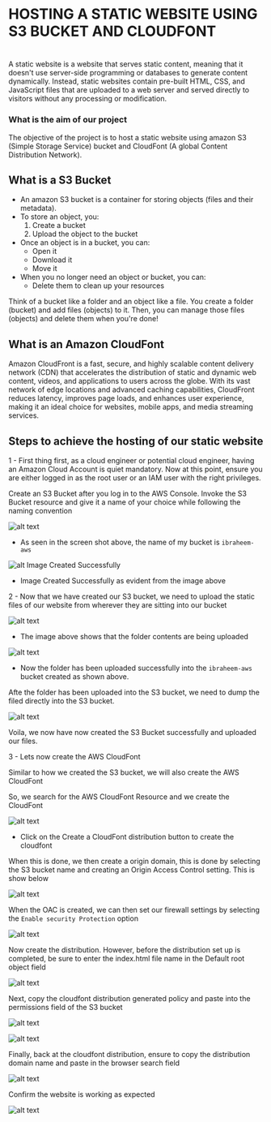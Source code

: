 # HOSTING A STATIC WEBSITE USING S3 BUCKET AND CLOUDFONT
#

 A static website is a website that serves static content, meaning that it doesn't use server-side programming or databases to generate content dynamically. Instead, static websites contain pre-built HTML, CSS, and JavaScript files that are uploaded to a web server and served directly to visitors without any processing or modification.

### What is the aim of our project

The objective of the project is to host a static website using amazon S3 (Simple Storage Service) bucket and CloudFont (A global Content Distribution Network). 

## What is a  S3 Bucket
- An amazon S3 bucket is a container for storing objects (files and their metadata).
- To store an object, you:
    1. Create a bucket
    2. Upload the object to the bucket
- Once an object is in a bucket, you can:
    - Open it
    - Download it
    - Move it
- When you no longer need an object or bucket, you can:
    - Delete them to clean up your resources

Think of a bucket like a folder and an object like a file. You create a folder (bucket) and add files (objects) to it. Then, you can manage those files (objects) and delete them when you're done!

## What is an Amazon CloudFont
Amazon CloudFront is a fast, secure, and highly scalable content delivery network (CDN) that accelerates the distribution of static and dynamic web content, videos, and applications to users across the globe. With its vast network of edge locations and advanced caching capabilities, CloudFront reduces latency, improves page loads, and enhances user experience, making it an ideal choice for websites, mobile apps, and media streaming services.

## Steps to achieve the hosting of our static website

1 - First thing first, as a cloud engineer or potential cloud engineer, having an Amazon Cloud Account is quiet mandatory. Now at this point, ensure you are either logged in as the root user or an IAM user with the right privileges.

Create an  S3 Bucket after you log in to the AWS Console. Invoke the S3 Bucket resource and give it a name of your choice while following the naming convention

![alt text](screenshot-assets/provide-your-s3-bucket-name.png)

*   As seen in the screen shot above, the name of my bucket is `ibraheem-aws`

![alt Image Created Successfully](screenshot-assets/created-s3-bucket.png)

*   Image Created Successfully as evident from the image above

2 - Now that we have created our S3 bucket, we need to upload the static files of our website from wherever they are sitting into our bucket

![alt text](screenshot-assets/file-upload-in-progress.png)

- The image above shows that the folder contents are being uploaded 

![alt text](screenshot-assets/file-upload-successful.png)

* Now the folder has been uploaded successfully into the `ibraheem-aws` bucket created as shown above.

Afte the folder has been uploaded into the S3 bucket, we need to dump the filed directly into the S3 bucket. 

 ![alt text](screenshot-assets/Objects-successfully-moved-to-the-s3-bucket.png)

 Voila, we now have now created the S3 Bucket successfully and uploaded our files.

 3 - Lets now create the AWS CloudFont

 Similar to how we created the S3 bucket, we will also create the AWS CloudFont

 So, we search for the AWS CloudFont Resource and we create the CloudFont

 ![alt text](screenshot-assets/Create-the-cloudfont-service.png)
 
 -  Click on the Create a CloudFont distribution button to create the cloudfont

 When this is done, we then create a origin domain, this is done by selecting the S3 bucket name and creating an Origin Access Control setting. This is show below

 ![alt text](screenshot-assets/provide-a-distribution-name-and-an-AOC.png)

 When the OAC is created, we can then set our firewall settings  by selecting the `Enable security Protection` option 

 ![alt text](screenshot-assets/enable-security-protection.png)

 Now create the distribution.  However, before the distribution set up is completed, be sure to enter the index.html file name in the Default root object field

![alt text](screenshot-assets/Create-the-cloudfont-distro.png)

Next, copy the cloudfont distribution generated policy and paste into the permissions field of the S3 bucket

![alt text](screenshot-assets/copy-the-cloudfont-policy-to-the-s3-bucket.png)

![alt text](screenshot-assets/the-policy-pasted-into-the-s3-bucket-from-cloudfont.png)

Finally, back at the cloudfont distribution, ensure to copy the distribution domain name and paste in the browser search field

![alt text](screenshot-assets/distribution-domain-name.png)

Confirm the website is working as expected 

![alt text](screenshot-assets/Landing-Page-of-the-hosted-static-page.png)